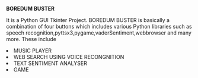 <b>BOREDUM BUSTER</b>

It is a Python GUI Tkinter Project. BOREDUM BUSTER is basically a combination of four buttons which includes various Python libraries such as speech recognition,pyttsx3,pygame,vaderSentiment,webbrowser and many more. These include

<li> MUSIC PLAYER
<li> WEB SEARCH USING VOICE RECONGNITION
<li> TEXT SENTIMENT ANALYSER
<li> GAME 
